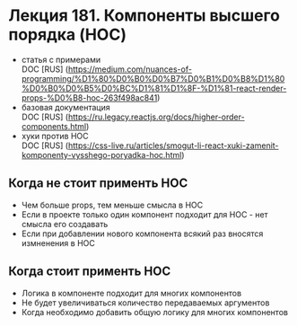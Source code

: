 # Лекция 181. Компоненты высшего порядка (HOC)    

* статья с примерами  
    DOC [RUS] (https://medium.com/nuances-of-programming/%D1%80%D0%B0%D0%B7%D0%B1%D0%B8%D1%80%D0%B0%D0%B5%D0%BC%D1%81%D1%8F-%D1%81-react-render-props-%D0%B8-hoc-263f498ac841)      
* базовая документация    
  DOC [RUS] (https://ru.legacy.reactjs.org/docs/higher-order-components.html)
* хуки против  HOC    
  DOC [RUS] (https://css-live.ru/articles/smogut-li-react-xuki-zamenit-komponenty-vysshego-poryadka-hoc.html)

## Когда не стоит применть HOC    
* Чем больше props, тем меньше смысла в HOC    
* Если в проекте только один компонент подходит для HOC -  нет смысла его создавать  
* Если при добавлении нового компонента всякий раз вносятся измненения в HOC  

## Когда стоит применть HOC    
* Логика в компоненте подходит для многих компонентов    
* Не будет увеличиваться количество передаваемых аргументов  
* Когда необходимо добавить общую логику для многих компонентов
